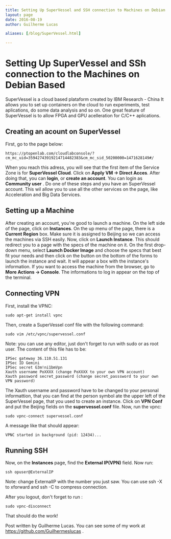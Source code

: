 ```yaml
---
title: Setting Up SuperVessel and SSH connection to Machines on Debian Based
layout: page
date: 2016-08-19
author: Guilherme Lucas

aliases: [/blog/SuperVessel.html]

---
```


# Setting Up SuperVessel and SSh connection to the Machines on Debian Based
SuperVessel is a cloud based plataform created by IBM Research - China
It allows you to set up containers on the cloud to run experiments, 
test aplications, do some data analysis and so on. One great feature
of SuperVessel is to allow FPGA and GPU acelleration for C/C++
aplications.

## Creating an acount on SuperVessel
First, go to the page below:

```
https://ptopenlab.com/cloudlabconsole/?cm_mc_uid=35942743919214714482383&cm_mc_sid_50200000=1471628149#/
```
When you reach this adress, you will see that the first item of the
Service Zone is for **SuperVessel Cloud**. Click on **Apply VM -> Direct Acces**.
After doing that, you can **login**, or **create an account**. You can login as **Community user** . Do one of these
steps and you have an SuperVessel account. This wil allow you to use all the other services on the page, like Acceleration and Big Data Services.

## Setting up a Machine
After creating an account, you're good to launch a machine. On the left side of the page, click on **Instances**. On the up menu of the page, there is a **Current Region** box. Make sure it is assigned to Beijing so we can access the machines via SSH easily.
Now, click on **Launch Instance**. This should redirect you to a page with the specs of the machine on it. On the first drop-down menu, select **Launch Docker Image** and choose the specs that best fit your needs and then click on the button on the bottom of the forms to launch the instance and wait. It will appear a box with the instance's information. If you want to access the machine from the browser, go to **More Actions -> Console**. The informations to log in appear on the top of the terminal.

## Connecting VPN
First, install the VPNC:
```
sudo apt-get install vpnc
```
Then, create a SuperVessel conf file with the following command:
```
sudo vim /etc/vpnc/supervessel.conf
```
Note: you can use any editor, just don't forget to run with sudo or as root user.
The content of this file has to be:
```
IPSec gateway 36.110.51.131
IPSec ID Gemini    
IPSec secret G3m!ni1bmVpn           
Xauth username PoXXXX (change PoXXXX to your own VPN account)    
Xauth password secret_password (change secret_passsword to your own VPN password) 
```
The Xauth username and password have to be changed to your personal informattion, that you can find at the person symbol ate the upper left of the SuperVessel page, that you used to create an instance. Click on **VPN Conf** and put the Beijing fields on the **supervessel.conf** file.
Now, run the vpnc:

```
sudo vpnc-connect supervessel.conf
```
A message like that should appear:
```
VPNC started in background (pid: 12434)...
```

## Running SSH
Now, on the **Instances** page, find the **External IP(VPN)** field. Now run:
```
ssh opuser@ExternalIP 
```
Note: change ExternalIP with the number you just saw. You can use ssh -X to xforward and ssh -C to compress connection.

After you logout, don't forget to run :
```
sudo vpnc-disconnect
```
That should do the work!

Post written by Guilherme Lucas.
You can see some of my work at https://github.com/Guilhermeslucas .


